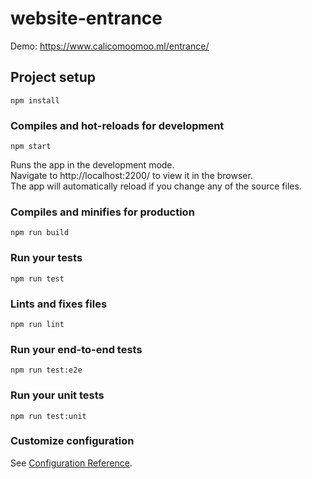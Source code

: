 # website-entrance
Demo: https://www.calicomoomoo.ml/entrance/  

## Project setup
```
npm install
```

### Compiles and hot-reloads for development
```
npm start  
```
Runs the app in the development mode.  
Navigate to http://localhost:2200/ to view it in the browser.  
The app will automatically reload if you change any of the source files.  

### Compiles and minifies for production
```
npm run build
```

### Run your tests
```
npm run test
```

### Lints and fixes files
```
npm run lint
```

### Run your end-to-end tests
```
npm run test:e2e
```

### Run your unit tests
```
npm run test:unit
```

### Customize configuration
See [Configuration Reference](https://cli.vuejs.org/config/).
